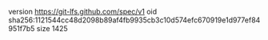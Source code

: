 version https://git-lfs.github.com/spec/v1
oid sha256:1121544cc48d2098b89af4fb9935cb3c10d574efc670919e1d977ef84951f7b5
size 1425
